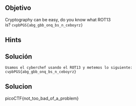 ## Objetivo
Cryptography can be easy, do you know what ROT13 is? `cvpbPGS{abg_gbb_onq_bs_n_ceboyrz}`
## Hints

## Solución
```
Usamos el cyberchef usando el ROT13 y metemos lo siguiente:
cvpbPGS{abg_gbb_onq_bs_n_ceboyrz}
```
## Solucion
picoCTF{not_too_bad_of_a_problem}
